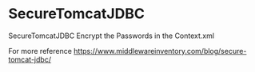# SecureTomcatJDBC
SecureTomcatJDBC Encrypt the Passwords in the Context.xml

For more reference https://www.middlewareinventory.com/blog/secure-tomcat-jdbc/
